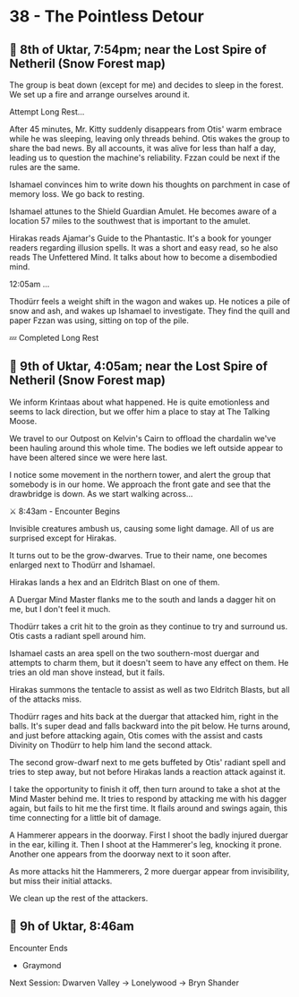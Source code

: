 # 38 - The Pointless Detour

## 📅 8th of Uktar, 7:54pm; near the Lost Spire of Netheril (Snow Forest map)

The group is beat down (except for me) and decides to sleep in the forest. We set up a fire and arrange ourselves around it.

 Attempt Long Rest...
 
 After 45 minutes, Mr. Kitty suddenly disappears from Otis' warm embrace while he was sleeping, leaving only threads behind. Otis wakes the group to share the bad news. By all accounts, it was alive for less than half a day, leading us to question the machine's reliability. Fzzan could be next if the rules are the same.

Ishamael convinces him to write down his thoughts on parchment in case of memory loss. We go back to resting.

Ishamael attunes to the Shield Guardian Amulet. He becomes aware of a location 57 miles to the southwest that is important to the amulet.

Hirakas reads Ajamar's Guide to the Phantastic. It's a book for younger readers regarding illusion spells. It was a short and easy read, so he also reads The Unfettered Mind. It talks about how to become a disembodied mind.

12:05am ...

Thodürr feels a weight shift in the wagon and wakes up. He notices a pile of snow and ash, and wakes up Ishamael to investigate. They find the quill and paper Fzzan was using, sitting on top of the pile.

💤 Completed Long Rest

## 📅 9th of Uktar, 4:05am; near the Lost Spire of Netheril (Snow Forest map)

We inform Krintaas about what happened. He is quite emotionless and seems to lack direction, but we offer him a place to stay at The Talking Moose.

We travel to our Outpost on Kelvin's Cairn to offload the chardalin we've been hauling around this whole time. The bodies we left outside appear to have been altered since we were here last.

I notice some movement in the northern tower, and alert the group that somebody is in our home. We approach the front gate and see that the drawbridge is down. As we start walking across...

⚔ 8:43am - Encounter Begins

Invisible creatures ambush us, causing some light damage. All of us are surprised except for Hirakas.

It turns out to be the grow-dwarves. True to their name, one becomes enlarged next to Thodürr and Ishamael.

Hirakas lands a hex and an Eldritch Blast on one of them.

A Duergar Mind Master flanks me to the south and lands a dagger hit on me, but I don't feel it much.

Thodürr takes a crit hit to the groin as they continue to try and surround us. Otis casts a radiant spell around him.

Ishamael casts an area spell on the two southern-most duergar and attempts to charm them, but it doesn't seem to have any effect on them. He tries an old man shove instead, but it fails.

Hirakas summons the tentacle to assist as well as two Eldritch Blasts, but all of the attacks miss.

Thodürr rages and hits back at the duergar that attacked him, right in the balls. It's super dead and falls backward into the pit below. He turns around, and just before attacking again, Otis comes with the assist and casts Divinity on Thodürr to help him land the second attack.

The second grow-dwarf next to me gets buffeted by Otis' radiant spell and tries to step away, but not before Hirakas lands a reaction attack against it.

I take the opportunity to finish it off, then turn around to take a shot at the Mind Master behind me. It tries to respond by attacking me with his dagger again, but fails to hit me the first time. It flails around and swings again, this time connecting for a little bit of damage.

A Hammerer appears in the doorway. First I shoot the badly injured duergar in the ear, killing it. Then I shoot at the Hammerer's leg, knocking it prone. Another one appears from the doorway next to it soon after.

As more attacks hit the Hammerers, 2 more duergar appear from invisibility, but miss their initial attacks.

We clean up the rest of the attackers.

## 📅 9h of Uktar, 8:46am

Encounter Ends

- Graymond

Next Session: Dwarven Valley → Lonelywood → Bryn Shander
